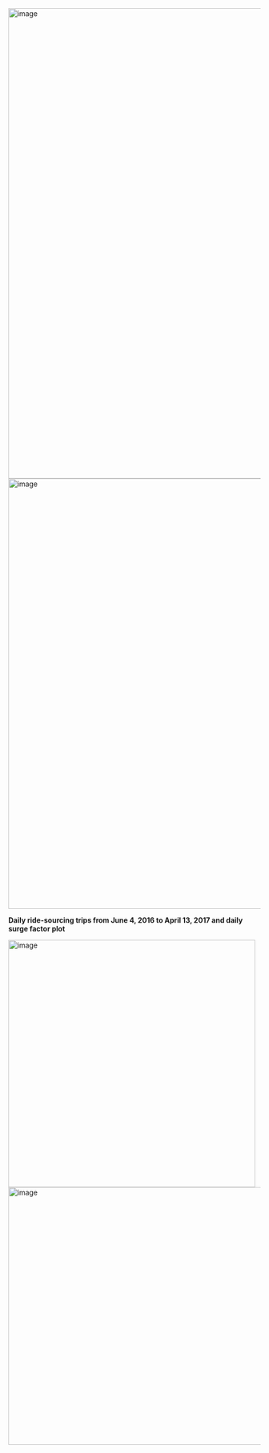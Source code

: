 


<img width="938" alt="image" src="https://github.com/fafifah/MyProjects/assets/136669312/9ebade47-e73f-4c19-8f79-61701f33b2a1">

<img width="858" alt="image" src="https://github.com/fafifah/MyProjects/assets/136669312/080d56fc-b090-4b29-8971-e0b65d9f3b34">

**Daily	ride-sourcing	trips	from	June	4,	2016	to	April	13,	2017 and daily	surge	factor	plot**

<img width="493" alt="image" src="https://github.com/fafifah/MyProjects/assets/136669312/24417706-d45d-4537-96e3-119b290c481b">
<img width="514" alt="image" src="https://github.com/fafifah/MyProjects/assets/136669312/031f8b87-e5ad-42df-959e-380cc78e5736">



